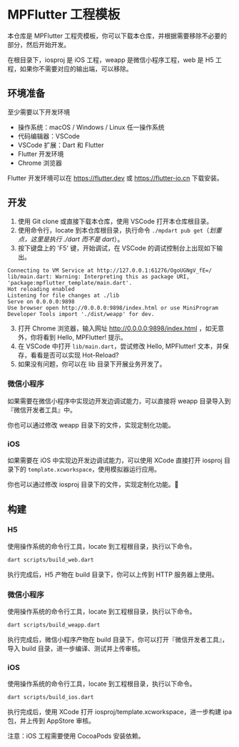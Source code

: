 # MPFlutter 工程模板

本仓库是 MPFlutter 工程壳模板，你可以下载本仓库，并根据需要移除不必要的部分，然后开始开发。

在根目录下，iosproj 是 iOS 工程，weapp 是微信小程序工程，web 是 H5 工程，如果你不需要对应的输出端，可以移除。

## 环境准备

至少需要以下开发环境

- 操作系统：macOS / Windows / Linux 任一操作系统
- 代码编辑器：VSCode
- VSCode 扩展：Dart 和 Flutter 
- Flutter 开发环境
- Chrome 浏览器

Flutter 开发环境可以在 https://flutter.dev 或 https://flutter-io.cn 下载安装。

## 开发

1. 使用 Git clone 或直接下载本仓库，使用 VSCode 打开本仓库根目录。
2. 使用命令行，locate 到本仓库根目录，执行命令 `./mpdart pub get`（*划重点，这里是执行 ./dart 而不是 dart*）。
2. 按下键盘上的 'F5' 键，开始调试，在 VSCode 的调试控制台上出现如下输出。

```
Connecting to VM Service at http://127.0.0.1:61276/OgoUGNgV_fE=/
lib/main.dart: Warning: Interpreting this as package URI, 'package:mpflutter_template/main.dart'.
Hot reloading enabled
Listening for file changes at ./lib
Serve on 0.0.0.0:9898
Use browser open http://0.0.0.0:9898/index.html or use MiniProgram Developer Tools import './dist/weapp' for dev.
```

3. 打开 Chrome 浏览器，输入网址 http://0.0.0.0:9898/index.html ，如无意外，你将看到 Hello, MPFlutter! 提示。
4. 在 VSCode 中打开 `lib/main.dart`，尝试修改 Hello, MPFlutter! 文本，并保存，看看是否可以实现 Hot-Reload?
5. 如果没有问题，你可以在 lib 目录下开展业务开发了。

### 微信小程序

如果需要在微信小程序中实现边开发边调试能力，可以直接将 weapp 目录导入到『微信开发者工具』中。

你也可以通过修改 weapp 目录下的文件，实现定制化功能。

### iOS

如果需要在 iOS 中实现边开发边调试能力，可以使用 XCode 直接打开 iosproj 目录下的 `template.xcworkspace`，使用模拟器运行应用。

你也可以通过修改 iosproj 目录下的文件，实现定制化功能。

## 构建

### H5

使用操作系统的命令行工具，locate 到工程根目录，执行以下命令。

```sh
dart scripts/build_web.dart
```

执行完成后，H5 产物在 build 目录下，你可以上传到 HTTP 服务器上使用。

### 微信小程序

使用操作系统的命令行工具，locate 到工程根目录，执行以下命令。

```sh
dart scripts/build_weapp.dart
```

执行完成后，微信小程序产物在 build 目录下，你可以打开『微信开发者工具』，导入 build 目录，进一步编译、测试并上传审核。

### iOS

使用操作系统的命令行工具，locate 到工程根目录，执行以下命令。

```sh
dart scripts/build_ios.dart
```

执行完成后，使用 XCode 打开 iosproj/template.xcworkspace，进一步构建 ipa 包，并上传到 AppStore 审核。

注意：iOS 工程需要使用 CocoaPods 安装依赖。